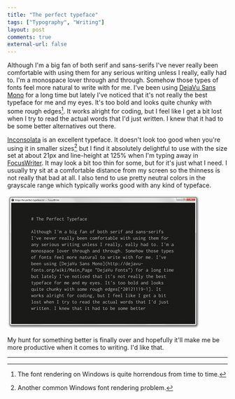 ```yaml
---
title: "The perfect typeface"
tags: ["Typography", "Writing"]
layout: post
comments: true
external-url: false
---
```


Although I'm a big fan of both serif and sans-serifs I've never really been comfortable with using them for any serious writing unless I really, eally had to. I'm a monospace lover through and through. Somehow those types of fonts feel more natural to write with for me. I've been using [DejaVu Sans Mono](http://dejavu-fonts.org/wiki/Main_Page) for a long time but lately I've noticed that it's not really the best typeface for me and my eyes. It's too bold and looks quite chunky with some rough edges[^20121119-1]. It works alright for coding, but I feel like I get a bit lost when I try to read the actual words that I'd just written. I knew that it had to be some better alternatives out there.

[Inconsolata](http://levien.com/type/myfonts/inconsolata.html) is an excellent typeface. It doesn't look too good when you're using it in smaller sizes[^20121119-2] but I find it absolutely delightful to use with the size set at about 21px and line-height at 125% when I'm typing away in [FocusWriter](http://gottcode.org/focuswriter/). It may look a bit too thin for some, but for it's just what I need. I usually try sit at a comfortable distance from my screen so the thinness is not really that bad at all. I also tend to use pretty neutral colors in the grayscale range which typically works good with any kind of typeface. 

![Inconsolata In FocusWriter](/images/blog/2012-11-19-inconsolata.png)

My hunt for something better is finally over and hopefully it'll make me be more productive when it comes to writing. I'd like that.

***

[^20121119-1]: The font rendering on Windows is quite horrendous from time to time.
[^20121119-2]: Another common Windows font rendering problem.

